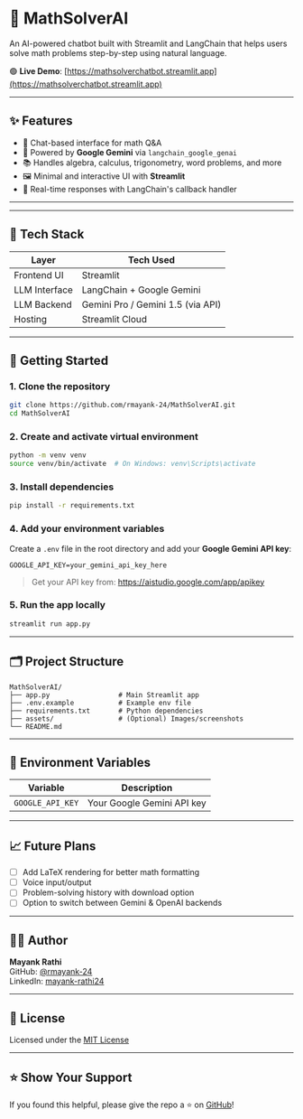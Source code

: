 # 🧮 MathSolverAI

An AI-powered chatbot built with Streamlit and LangChain that helps users solve math problems step-by-step using natural language.

🟢 **Live Demo**: [https://mathsolverchatbot.streamlit.app](https://mathsolverchatbot.streamlit.app)

---

## ✨ Features

- 💬 Chat-based interface for math Q&A
- 🧠 Powered by **Google Gemini** via `langchain_google_genai`
- 📚 Handles algebra, calculus, trigonometry, word problems, and more
- 🖼️ Minimal and interactive UI with **Streamlit**
- 🔄 Real-time responses with LangChain's callback handler

---



---

## 🧰 Tech Stack

| Layer         | Tech Used                        |
|---------------|----------------------------------|
| Frontend UI   | Streamlit                        |
| LLM Interface | LangChain + Google Gemini        |
| LLM Backend   | Gemini Pro / Gemini 1.5 (via API)|
| Hosting       | Streamlit Cloud                  |

---

## 🚀 Getting Started

### 1. Clone the repository

```bash
git clone https://github.com/rmayank-24/MathSolverAI.git
cd MathSolverAI
```

### 2. Create and activate virtual environment

```bash
python -m venv venv
source venv/bin/activate  # On Windows: venv\Scripts\activate
```

### 3. Install dependencies

```bash
pip install -r requirements.txt
```

### 4. Add your environment variables

Create a `.env` file in the root directory and add your **Google Gemini API key**:

```env
GOOGLE_API_KEY=your_gemini_api_key_here
```

> Get your API key from: https://aistudio.google.com/app/apikey

### 5. Run the app locally

```bash
streamlit run app.py
```

---

## 🗂️ Project Structure

```
MathSolverAI/
├── app.py                 # Main Streamlit app
├── .env.example           # Example env file
├── requirements.txt       # Python dependencies
├── assets/                # (Optional) Images/screenshots
└── README.md
```

---

## 🔐 Environment Variables

| Variable         | Description                   |
|------------------|-------------------------------|
| `GOOGLE_API_KEY` | Your Google Gemini API key    |

---

## 📈 Future Plans

- [ ] Add LaTeX rendering for better math formatting
- [ ] Voice input/output
- [ ] Problem-solving history with download option
- [ ] Option to switch between Gemini & OpenAI backends

---

## 🧑‍💻 Author

**Mayank Rathi**  
GitHub: [@rmayank-24](https://github.com/rmayank-24)  
LinkedIn: [mayank-rathi24](https://www.linkedin.com/in/mayank-rathi24/)

---

## 📄 License

Licensed under the [MIT License](LICENSE)

---

## ⭐️ Show Your Support

If you found this helpful, please give the repo a ⭐️ on [GitHub](https://github.com/rmayank-24/MathSolverAI)!
